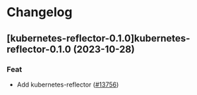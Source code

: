 # Changelog



## [kubernetes-reflector-0.1.0]kubernetes-reflector-0.1.0 (2023-10-28)

### Feat

- Add kubernetes-reflector ([#13756](https://github.com/truecharts/charts/issues/13756))
  
  